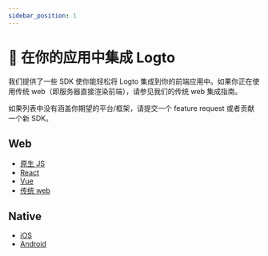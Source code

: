 ```yaml
---
sidebar_position: 1
---
```


# 🔗 在你的应用中集成 Logto

我们提供了一些 SDK 使你能轻松将 Logto 集成到你的前端应用中。如果你正在使用传统 web（即服务器直接渲染前端），请参见我们的传统 web 集成指南。

如果列表中没有涵盖你期望的平台/框架，请提交一个 feature request 或者贡献一个新 SDK。

## Web

- [原生 JS](./vanilla-js.mdx)
- [React](./react.mdx)
- [Vue](./vue.mdx)
- [传统 web](./traditional.mdx)

## Native

- [iOS](./ios.mdx)
- [Android](./android.mdx)
